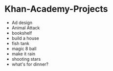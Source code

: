 # Khan-Academy-Projects
* Ad design
* Animal Attack
* bookshelf
* build a house
* fish tank
* magic 8 ball
* make it rain
* shooting stars
* what's for dinner?
